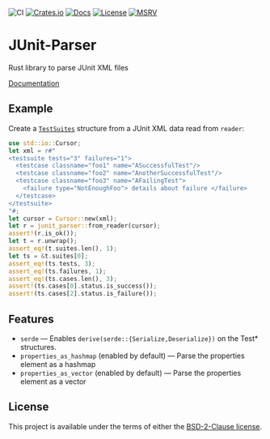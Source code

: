 ![CI](https://github.com/borisfaure/junit-parser/actions/workflows/ci.yml/badge.svg)
[![Crates.io](https://img.shields.io/crates/v/junit-parser.svg)](https://crates.io/crates/junit-parser)
[![Docs](https://docs.rs/junit_parser/badge.svg)](https://docs.rs/junit_parser/)
[![License](https://img.shields.io/badge/license-BSD--2--Clause-green.svg)](LICENSE.txt)
[![MSRV](https://img.shields.io/badge/rustc-1.56.0+-ab6000.svg)](https://blog.rust-lang.org/2021/10/21/Rust-1.56.0.html)

# JUnit-Parser

Rust library to parse JUnit XML files

[Documentation](https://docs.rs/junit_parser/)


## Example

Create a
[`TestSuites`](https://docs.rs/junit-parser/latest/junit_parser/struct.TestSuites.html) structure from a JUnit XML data read from `reader`:

```rust
use std::io::Cursor;
let xml = r#"
<testsuite tests="3" failures="1">
  <testcase classname="foo1" name="ASuccessfulTest"/>
  <testcase classname="foo2" name="AnotherSuccessfulTest"/>
  <testcase classname="foo3" name="AFailingTest">
    <failure type="NotEnoughFoo"> details about failure </failure>
  </testcase>
</testsuite>
"#;
let cursor = Cursor::new(xml);
let r = junit_parser::from_reader(cursor);
assert!(r.is_ok());
let t = r.unwrap();
assert_eq!(t.suites.len(), 1);
let ts = &t.suites[0];
assert_eq!(ts.tests, 3);
assert_eq!(ts.failures, 1);
assert_eq!(ts.cases.len(), 3);
assert!(ts.cases[0].status.is_success());
assert!(ts.cases[2].status.is_failure());
```


## Features

- `serde` — Enables `derive(serde::{Serialize,Deserialize})` on the Test* structures.
- `properties_as_hashmap` (enabled by default) — Parse the properties element as a hashmap
- `properties_as_vector` (enabled by default) — Parse the properties element as a vector


## License

This project is available under the terms of either the [BSD-2-Clause license](LICENSE.txt).
